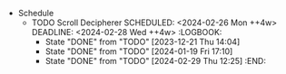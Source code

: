 - Schedule
	- TODO Scroll Decipherer
	  SCHEDULED: <2024-02-26 Mon ++4w>
	  DEADLINE: <2024-02-28 Wed ++4w>
	  :LOGBOOK:
	  * State "DONE" from "TODO" [2023-12-21 Thu 14:04]
	  * State "DONE" from "TODO" [2024-01-19 Fri 17:10]
	  * State "DONE" from "TODO" [2024-02-29 Thu 12:25]
	  :END: